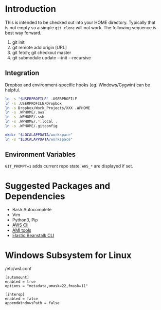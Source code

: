 # Introduction
This is intended to be checked out into your HOME directory. Typically that is not empty so
a simple `git clone` will not work. The following sequence is best way forward.

1. git init
1. git remote add origin [URL]
1. git fetch; git checkout master
1. git submodule update --init --recursive

## Integration
Dropbox and environment-specific hooks (eg. Windows/Cygwin) can be helpful.
```bash
ln -s "$USERPROFILE" .USERPROFILE
ln -s .USERPROFILE/Dropbox
ln -s Dropbox/Work_Projects/XXX .WPHOME
ln -s .WPHOME/.aws
ln -s .WPHOME/.ssh
ln -s .WPHOME/.*.local .
ln -s .WPHOME/.gitconfig

mkdir "$LOCALAPPDATA/workspace"
ln -s "$LOCALAPPDATA/workspace"
```

## Environment Variables
`GIT_PROMPT=1` adds current repo state. `AWS_*` are displayed if set.

# Suggested Packages and Dependencies
* Bash Autocomplete
* Vim
* Python3, Pip
* [AWS Cli](https://docs.aws.amazon.com/cli/latest/userguide/installing.html)
* [AMI tools](https://docs.aws.amazon.com/AWSEC2/latest/UserGuide/set-up-ami-tools.html)
* [Elastic Beanstalk CLI](https://docs.aws.amazon.com/elasticbeanstalk/latest/dg/eb-cli3-install.html)

# Windows Subsystem for Linux
/etc/wsl.conf
```
[automount]
enabled = true
options = "metadata,umask=22,fmask=11"

[interop]
enabled = false
appendWindowsPath = false
```

